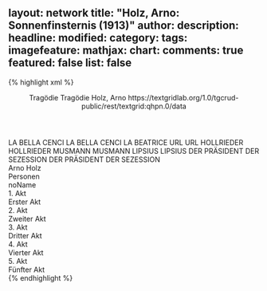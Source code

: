 layout: network
title: "Holz, Arno: Sonnenfinsternis (1913)"
author:
description:
headline:
modified:
category:
tags:
imagefeature:
mathjax:
chart:
comments: true
featured: false
list: false
---
{% highlight xml %}
<?xml-model href="https://raw.githubusercontent.com/DLiNa/project/master/rules/lina.rnc"?><?xml-model href="https://raw.githubusercontent.com/DLiNa/project/master/rules/lina.sch"?>
<play xmlns="http://lina.digital">
  <header>
    <title>Sonnenfinsternis</title>
    <subtitle>Tragödie</subtitle>
  	<genretitle>Tragödie</genretitle>
    <author>Holz, Arno</author>
  	<date when="1908" type="print"/>
  	<date when="1913" type="premiere"/>
  	<source>https://textgridlab.org/1.0/tgcrud-public/rest/textgrid:qhpn.0/data</source>
  </header>
  <personae>
    <character>
      <name>LA BELLA CENCI</name>
      <alias xml:id="la_bella_cenci">
        <name>LA BELLA CENCI</name>
      </alias>
    	<alias xml:id="la">
    		<name>LA</name>
    	</alias>
    	<alias xml:id="beatrice">
    		<name>BEATRICE</name>
    	</alias>
    </character>
    <character>
      <name>URL</name>
      <alias xml:id="url">
        <name>URL</name>
      </alias>
    </character>
    <character>
      <name>HOLLRIEDER</name>
      <alias xml:id="hollrieder">
        <name>HOLLRIEDER</name>
      </alias>
    </character>
    <character>
      <name>MUSMANN</name>
      <alias xml:id="musmann">
        <name>MUSMANN</name>
      </alias>
    </character>
    <character>
      <name>LIPSIUS</name>
      <alias xml:id="lipsius">
        <name>LIPSIUS</name>
      </alias>
    </character>
    <character>
      <name>DER PRÄSIDENT DER SEZESSION</name>
      <alias xml:id="der_präsident_der_sezession">
        <name>DER PRÄSIDENT DER SEZESSION</name>
      </alias>
    </character>
  </personae>
  <text>
    <div>
      <head>Arno Holz</head>
    </div>
    <div>
      <head>Personen</head>
      <div>
        <head>noName</head>
      </div>
    </div>
    <div>
      <head>1. Akt</head>
      <div>
        <head>Erster Akt</head>
        <sp who="#la_bella_cenci">
          <amount n="189" unit="speech_acts"/>
          <amount n="4161" unit="words"/>
          <amount n="112" unit="lines"/>
          <amount n="25404" unit="chars"/>
        </sp>
        <sp who="#url">
          <amount n="194" unit="speech_acts"/>
          <amount n="3523" unit="words"/>
          <amount n="123" unit="lines"/>
          <amount n="21667" unit="chars"/>
        </sp>
        <sp who="#la">
          <amount n="1" unit="speech_acts"/>
          <amount n="24" unit="words"/>
          <amount n="1" unit="lines"/>
          <amount n="148" unit="chars"/>
        </sp>
        <sp who="#hollrieder">
          <amount n="140" unit="speech_acts"/>
          <amount n="2918" unit="words"/>
          <amount n="97" unit="lines"/>
          <amount n="17906" unit="chars"/>
        </sp>
        <sp who="#musmann">
          <amount n="55" unit="speech_acts"/>
          <amount n="909" unit="words"/>
          <amount n="41" unit="lines"/>
          <amount n="5745" unit="chars"/>
        </sp>
      </div>
    </div>
    <div>
      <head>2. Akt</head>
      <div>
        <head>Zweiter Akt</head>
        <sp who="#hollrieder">
          <amount n="246" unit="speech_acts"/>
          <amount n="3948" unit="words"/>
          <amount n="164" unit="lines"/>
          <amount n="24375" unit="chars"/>
        </sp>
        <sp who="#url">
          <amount n="155" unit="speech_acts"/>
          <amount n="2096" unit="words"/>
          <amount n="117" unit="lines"/>
          <amount n="12474" unit="chars"/>
        </sp>
        <sp who="#musmann">
          <amount n="25" unit="speech_acts"/>
          <amount n="374" unit="words"/>
          <amount n="18" unit="lines"/>
          <amount n="2277" unit="chars"/>
        </sp>
        <sp who="#beatrice">
          <amount n="42" unit="speech_acts"/>
          <amount n="610" unit="words"/>
          <amount n="31" unit="lines"/>
          <amount n="3550" unit="chars"/>
        </sp>
        <sp who="#lipsius">
          <amount n="35" unit="speech_acts"/>
          <amount n="798" unit="words"/>
          <amount n="23" unit="lines"/>
          <amount n="5067" unit="chars"/>
        </sp>
      </div>
    </div>
    <div>
      <head>3. Akt</head>
      <div>
        <head>Dritter Akt</head>
        <sp who="#der_präsident_der_sezession">
          <amount n="67" unit="speech_acts"/>
          <amount n="2375" unit="words"/>
          <amount n="27" unit="lines"/>
          <amount n="13780" unit="chars"/>
        </sp>
        <sp who="#musmann">
          <amount n="55" unit="speech_acts"/>
          <amount n="723" unit="words"/>
          <amount n="44" unit="lines"/>
          <amount n="4570" unit="chars"/>
        </sp>
        <sp who="#lipsius">
          <amount n="60" unit="speech_acts"/>
          <amount n="808" unit="words"/>
          <amount n="43" unit="lines"/>
          <amount n="4855" unit="chars"/>
        </sp>
        <sp who="#beatrice">
          <amount n="77" unit="speech_acts"/>
          <amount n="744" unit="words"/>
          <amount n="59" unit="lines"/>
          <amount n="4537" unit="chars"/>
        </sp>
        <sp who="#la_bella_cenci">
          <amount n="1" unit="speech_acts"/>
          <amount n="13" unit="words"/>
          <amount n="1" unit="lines"/>
          <amount n="78" unit="chars"/>
        </sp>
        <sp who="#musmann #beatrice">
          <amount n="1" unit="speech_acts"/>
          <amount n="17" unit="words"/>
          <amount n="1" unit="lines"/>
          <amount n="99" unit="chars"/>
        </sp>
        <sp who="#hollrieder">
          <amount n="52" unit="speech_acts"/>
          <amount n="1006" unit="words"/>
          <amount n="27" unit="lines"/>
          <amount n="6440" unit="chars"/>
        </sp>
      </div>
    </div>
    <div>
      <head>4. Akt</head>
      <div>
        <head>Vierter Akt</head>
        <sp who="#musmann">
          <amount n="54" unit="speech_acts"/>
          <amount n="748" unit="words"/>
          <amount n="33" unit="lines"/>
          <amount n="4863" unit="chars"/>
        </sp>
        <sp who="#hollrieder">
          <amount n="170" unit="speech_acts"/>
          <amount n="2447" unit="words"/>
          <amount n="112" unit="lines"/>
          <amount n="14808" unit="chars"/>
        </sp>
        <sp who="#url">
          <amount n="75" unit="speech_acts"/>
          <amount n="893" unit="words"/>
          <amount n="49" unit="lines"/>
          <amount n="5265" unit="chars"/>
        </sp>
        <sp who="#lipsius">
          <amount n="68" unit="speech_acts"/>
          <amount n="725" unit="words"/>
          <amount n="46" unit="lines"/>
          <amount n="4426" unit="chars"/>
        </sp>
        <sp who="#beatrice">
          <amount n="21" unit="speech_acts"/>
          <amount n="222" unit="words"/>
          <amount n="13" unit="lines"/>
          <amount n="1418" unit="chars"/>
        </sp>
      </div>
    </div>
    <div>
      <head>5. Akt</head>
      <div>
        <head>Fünfter Akt</head>
        <sp who="#url">
          <amount n="188" unit="speech_acts"/>
          <amount n="2151" unit="words"/>
          <amount n="152" unit="lines"/>
          <amount n="13414" unit="chars"/>
        </sp>
        <sp who="#musmann">
          <amount n="52" unit="speech_acts"/>
          <amount n="812" unit="words"/>
          <amount n="31" unit="lines"/>
          <amount n="5491" unit="chars"/>
        </sp>
        <sp who="#beatrice">
          <amount n="122" unit="speech_acts"/>
          <amount n="4226" unit="words"/>
          <amount n="63" unit="lines"/>
          <amount n="25821" unit="chars"/>
        </sp>
        <sp who="#hollrieder">
          <amount n="55" unit="speech_acts"/>
          <amount n="3225" unit="words"/>
          <amount n="27" unit="lines"/>
          <amount n="22071" unit="chars"/>
        </sp>
      </div>
    </div>
  </text>
</play>
{% endhighlight %}